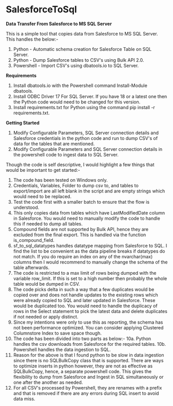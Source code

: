 # SalesforceToSql
**Data Transfer From Salesforce to MS SQL Server**

This is a simple tool that copies data from Salesforce to MS SQL Server. This handles the below:-
1. Python - Automatic schema creation for Salesforce Table on SQL Server.
2. Python - Dump Salesforce tables to CSV's using Bulk API 2.0.
3. Powershell - Import CSV's using dbatools.io to SQL Server.

**Requirements**
1. Install dbatools.io with the Powershell command Install-Module dbatools.
2. Install ODBC Driver 17 For SQL Server. If you have 18 or a latest one then the Python code would need to be changed for this version.
3. Install requirements.txt for Python using the command pip install -r requirements.txt.

**Getting Started**
1. Modify Configurable Parameters, SQL Server connection details and Salesforce credentials in the python code and run to dump CSV's of data for the tables that are mentioned.
2. Modify Configurable Parameters and SQL Server connection details in the powershell code to ingest data to SQL Server.


Though the code is self descriptive, I would highlight a few things that would be important to get started:-
1. The code has been tested on Windows only.
2. Credentials, Variables, Folder to dump csv to, and tables to export/import are all left blank in the script and are empty strings which would need to be replaced.
3. Test the code first with a smaller batch to ensure that the flow is understood.
4. This only copies data from tables which have LastModifiedDate column in Salesforce. You would need to manually modify the code to handle this if needed to dump all tables.
5. Compound fields are not supported by Bulk API, hence they are excluded from the final export. This is handled via the function is_compound_field.
6. sf_to_sql_datatypes handles datatype mapping from Salesforce to SQL. I find the list to be convenient as the data pipeline breaks if datatypes do not match. If you do require an index on any of the nvarchar(max) columns then I would recommend to manually change the schema of the table afterwards.
7. The code is restricted to a max limit of rows being dumped with the variable row_limit. If this is set to a high number then probably the whole table would be dumped in CSV.
8. The code picks delta in such a way that a few duplicates would be copied over and does not handle updates to the existing rows which were already copied to SQL and later updated in Salesforce. These would be duplicated too. You would need to handle the duplicacy of rows in the Select statement to pick the latest data and delete duplicates if not needed or apply distinct.
9. Since my intentions were only to use this as reporting, the schema has not been performance optimized. You can consider applying Clustered Columnstore Index to save space though.
10. The code has been divided into two parts as below:-
    10a. Python handles the csv downloads from Salesforce for the required tables.
    10b. Powershell handles the data ingestion to SQL.
11. Reason for the above is that I found python to be slow in data ingestion since there is no SQLBulkCopy class that is supported. There are ways to optimize inserts in python however, they are not as effective as SQLBulkCopy, hence, a separate powershell code. This gives the flexibility to dump from Salesforce and Ingest in SQL simultaneously or one after the another as needed.
12. For all CSV's processed by Powershell, they are renames with a prefix and that is removed if there are any errors during SQL insert to avoid data miss.